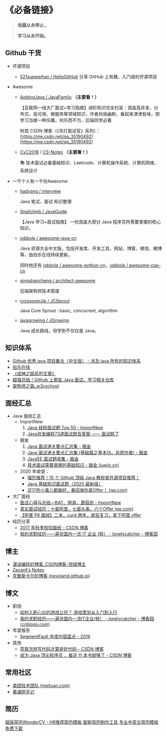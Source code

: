 # 《必备链接》



> **收藏从未停止，**
>
> **学习从未开始。**



## Github 干货

- 开源项目

  - [521xueweihan / HelloGitHub](https://github.com/521xueweihan/HelloGitHub)  分享 GitHub 上有趣、入门级的开源项目

- Awesome

  - [AobingJava / JavaFamily](https://github.com/AobingJava/JavaFamily) **（主要看！）**

    【互联网一线大厂面试+学习指南】进阶知识完全扫盲：涵盖高并发、分布式、高可用、微服务等领域知识，作者风格幽默，看起来津津有味，把学习当做一种乐趣，何乐而不为，后端同学必看

    附其 CSDN 博客（《吊打面试官》系列）：[https://me.csdn.net/qq_35190492](https://me.csdn.net/qq_35190492)

  - [CyC2018](https://github.com/CyC2018) / [CS-Notes](https://github.com/CyC2018/CS-Notes) **（主要看！）**

    📚 技术面试必备基础知识、Leetcode、计算机操作系统、计算机网络、系统设计

- 一千个人有一千份Awesome

  - [hadyang / interview](https://github.com/hadyang/interview)

    Java 笔试、面试 知识整理

  - [Snailclimb / JavaGuide](https://github.com/Snailclimb/JavaGuide)

    【Java 学习+面试指南】 一份涵盖大部分 Java 程序员所需要掌握的核心知识。

  - [jobbole / awesome-java-cn](https://github.com/jobbole/awesome-java-cn)

    Java 资源大全中文版，包括开发库、开发工具、网站、博客、微信、微博等，由伯乐在线持续更新。

    同时他还有 [jobbole / awesome-python-cn](https://github.com/jobbole/awesome-python-cn)，[jobbole / awesome-cpp-cn](https://github.com/jobbole/awesome-cpp-cn)

  - [xingshaocheng / architect-awesome](https://github.com/xingshaocheng/architect-awesome)

    后端架构师技术图谱

  - [crossoverJie / JCSprout](https://github.com/crossoverJie/JCSprout)

    Java Core Sprout : basic, concurrent, algorithm

  - [javagrowing / JGrowing](https://github.com/javagrowing/JGrowing)

    Java 成长路线，但学到不仅仅是 Java。





## 知识体系

- [Github 优秀 java 项目集合（中文版） - 涉及 java 所有的知识体系](https://blog.csdn.net/aa1215018028/article/details/80951389)
- [伯乐在线](http://hao.jobbole.com/)
- [《成神之路系列文章》](http://www.hollischuang.com/archives/1001)
- [超强总结！Github 上那些 Java 面试、学习相关仓库](https://mp.weixin.qq.com/s?__biz=Mzg3MjA4MTExMw==&mid=2247486161&idx=1&sn=b7bd2bffc50f5f64368d6e40c973619a&chksm=cef5f967f9827071badcdcf1ae8c162ad2176e44978ce3d8d138a94ae843e9232c1fb6d4ec36&scene=21#wechat_redirect)
- [架构师之路_w3cschool](https://www.w3cschool.cn/architectroad/)





## 面经汇总

- Java 面经汇总
  - ImportNew
    1. [Java 线程面试题 Top 50 - ImportNew](http://www.importnew.com/12773.html)
    2. [Java并发编程73道面试题及答案 —— 面试稳了](https://mp.weixin.qq.com/s/Bewg1-MaaUcqJuXq9ydivA)
  - 掘金
    1. [Java 面试通关要点汇总集 - 掘金](https://juejin.cn/post/6844903567338242061?utm_source=gold_browser_extension#heading-1)
    2. [Java 面试通关要点汇总集 (基础篇之基本功，非原作者) - 掘金](https://juejin.im/post/5a9690fc5188257a865da3ee?utm_source=gold_browser_extension)
    3. [JavaEE 面试题收集 - 掘金](https://juejin.im/post/58a6ad5461ff4b78fca442eb)
    4. [技术面试需要掌握的基础知识 - 掘金 (juejin.cn)](https://juejin.cn/post/6844903568755916814)
  - 2020 年收录：
    - [强烈推荐！15 个 Github 顶级 Java 教程类开源项目推荐！](https://blog.csdn.net/qq_34337272/article/details/104423823)
    - [Java 基础知识面试题（2020 最新版）](https://blog.csdn.net/ThinkWon/article/details/104390612)
    - [这17件小事儿都做好，春招保你拿Offer！ (qq.com)](https://mp.weixin.qq.com/s/daMfZc0hkoA4bP-gmR32BA)
- 大厂面经
  - [面试心得与总结—BAT、网易、蘑菇街 - ImportNew](http://www.importnew.com/22637.html)
  - [真实面试经历：十面阿里，七面头条，六个Offer (qq.com)](https://mp.weixin.qq.com/s/QJ-iKbKaavU667eFSO1OPg)
  - [【阿里 P6 面经】二本，curd 两年，疯狂复习，拿下阿里 offer](https://blog.csdn.net/qq_35190492/article/details/105186878)
- 经历分享
  - [2017 年秋季校招面经 - CSDN 博客](http://blog.csdn.net/huachao1001/article/details/52247268)
  - [我的求职经历——遍览国内一流 IT 企业 (转） - lonelycatcher - 博客园](http://www.cnblogs.com/lonelycatcher/archive/2012/03/10/2388889.html)





## 博主

* [漫话编程的博客_CSDN博客-领域博主](https://blog.csdn.net/weixin_43167418?t=1)
* [Zacard's Notes](https://zacard.net/)
* [克鲁斯卡尔的博客 (novoland.github.io)](http://novoland.github.io/index.html)





## 博文

- 职场
  - [如何入职心仪的游戏公司？ 游戏策划从入门到入行](https://www.gameres.com/840718.html)
  - [我的求职经历——遍览国内一流IT企业(转） - lonelycatcher - 博客园 (cnblogs.com)](https://www.cnblogs.com/lonelycatcher/archive/2012/03/10/2388889.html)
- 年度报告
  - [SegmentFault 年度内容盘点 - 2016](https://summary.segmentfault.com/2016/#/)
- 其他
  - [究竟怎样写代码才算是好代码 - CSDN 博客](http://blog.csdn.net/u013970991/article/details/52609083)
  - [成为 Java 顶尖程序员 ，看这 11 本书就够了 - CSDN 博客](https://blog.csdn.net/u012410733/article/details/51869105)





## 常用社区

- [美团技术团队 (meituan.com)](https://tech.meituan.com/)
- [慕课网手记](http://www.imooc.com/article)



## 简历

[超级简历WonderCV - HR推荐简历模板,智能简历制作工具,专业中英文简历模板免费下载](https://www.wondercv.com/)

